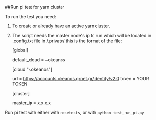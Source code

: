 ##Run pi test for yarn cluster

To run the test you need:

1. To create or already have an active yarn cluster.

2. The script needs the master node's ip to run which will be located in .config.txt file in <projectroot>/.private/ this is the format of the file:

	[global]

	default_cloud = ~okeanos

	[cloud "~okeanos"]

	url = https://accounts.okeanos.grnet.gr/identity/v2.0
	token = YOUR TOKEN

	[cluster]
	
	master_ip = x.x.x.x


Run pi test with either with `nosetests`, or  with `python test_run_pi.py`
